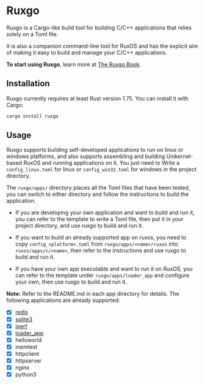 # Ruxgo

Ruxgo is a Cargo-like build tool for building C/C++ applications that relies solely on a Toml file. 

It is also a companion command-line tool for RuxOS and has the explicit aim of making it easy to build and manage your C/C++ applications.

**To start using Ruxgo**, learn more at [The Ruxgo Book](https://ruxgo.syswonder.org/).

## Installation

Ruxgo currently requires at least Rust version 1.75. You can install it with Cargo:

```sh
cargo install ruxgo
```

## Usage

Ruxgo supports building self-developed applications to run on linux or windows platforms, and also supports assembling and building Unikernel-based RuxOS and running applications on it. You just need to Write a `config_linux.toml` for linux or `config_win32.toml` for windows in the project directory.

The `ruxgo/apps/` directory places all the Toml files that have been tested, you can switch to either directory and follow the instructions to build the application.

- If you are developing your own application and want to build and run it, you can refer to the template to write a Toml file, then put it in your project directory, and use ruxgo to build and run it.

- If you want to build an already supported app on ruxos, you need to copy `config_<platform>.toml` from `ruxgo/apps/<name>/ruxos` into `ruxos/apps/c/<name>`, then refer to the instructions and use ruxgo to build and run it.

- If you have your own app executable and want to run it on RuxOS, you can refer to the template under `ruxgo/apps/loader_app` and configure your own, then use ruxgo to build and run it.

**Note:** Refer to the README.md in each app directory for details. The following applications are already supported:

* [x] [redis](apps/redis)
* [x] [sqlite3](apps/sqlite3)
* [x] [iperf](apps/iperf)
* [x] [loader_app](apps/loader_app)
* [x] helloworld
* [x] memtest
* [x] httpclient
* [x] httpserver
* [x] nginx
* [x] python3